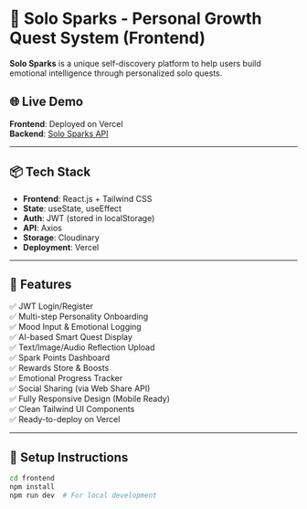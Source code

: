 # 🌟 Solo Sparks - Personal Growth Quest System (Frontend)

**Solo Sparks** is a unique self-discovery platform to help users build emotional intelligence through personalized solo quests.

## 🌐 Live Demo

**Frontend**: Deployed on Vercel  
**Backend**: [Solo Sparks API](https://solo-sparks-backend-3.onrender.com)

---

## 📦 Tech Stack

- **Frontend**: React.js + Tailwind CSS
- **State**: useState, useEffect
- **Auth**: JWT (stored in localStorage)
- **API**: Axios
- **Storage**: Cloudinary
- **Deployment**: Vercel

---

## 🔑 Features

✅ JWT Login/Register  
✅ Multi-step Personality Onboarding  
✅ Mood Input & Emotional Logging  
✅ AI-based Smart Quest Display  
✅ Text/Image/Audio Reflection Upload  
✅ Spark Points Dashboard  
✅ Rewards Store & Boosts  
✅ Emotional Progress Tracker  
✅ Social Sharing (via Web Share API)  
✅ Fully Responsive Design (Mobile Ready)  
✅ Clean Tailwind UI Components  
✅ Ready-to-deploy on Vercel

---

## 🚀 Setup Instructions

```bash
cd frontend
npm install
npm run dev  # For local development
